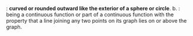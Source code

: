 : **curved or rounded outward like the exterior of a sphere or circle**. b. : being a continuous function or part of a continuous function with the property that a line joining any two points on its graph lies on or above the graph.

